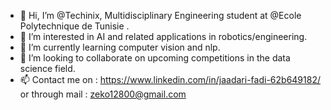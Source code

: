 - 👋 Hi, I’m @Techinix, Multidisciplinary Engineering student at @Ecole Polytechnique de Tunisie .
- 👀 I’m interested in AI  and related applications in robotics/engineering.
- 🌱 I’m currently learning computer vision and nlp.
- 💞️ I’m looking to collaborate on upcoming competitions in the data science field.
- 📫 Contact me on : https://www.linkedin.com/in/jaadari-fadi-62b649182/ or through mail : zeko12800@gmail.com

<!---
Techinix/Techinix is a ✨ special ✨ repository because its `README.md` (this file) appears on your GitHub profile.
You can click the Preview link to take a look at your changes.
--->
